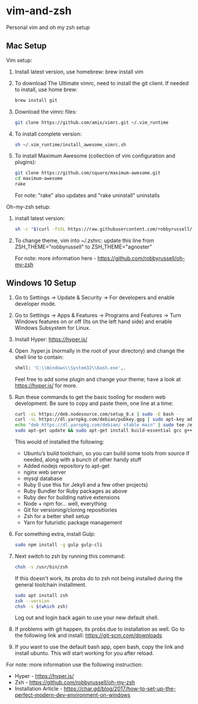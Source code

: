 # vim-and-zsh
Personal vim and oh my zsh setup

## Mac Setup
Vim setup:
1. Install latest version, use homebrew: 
   brew install vim

2. To download The Ultimate vimrc, need to install the git client. If needed to install, use home brew: 
   ```bash
   brew install git
   ```

3. Download the vimrc files: 
   ```bash
   git clone https://github.com/amix/vimrc.git ~/.vim_runtime
   ```

4. To install complete version: 
   ```bash
   sh ~/.vim_runtime/install_awesome_vimrc.sh
   ```
   
5. To install Maximum Awesome (collection of vim configuration and plugins):
   ```bash
   git clone https://github.com/square/maximum-awesome.git
   cd maximum-awesome
   rake
   ```
   
   For note: "rake" also updates and "rake uninstall" uninstalls
   
Oh-my-zsh setup:
1. install latest version: 
   ```bash
   sh -c "$(curl -fsSL https://raw.githubusercontent.com/robbyrussell/oh-my-zsh/master/tools/install.sh)"
   ```

2. To change theme, vim into ~/.zshrc: 
   update this line from ZSH_THEME="robbyrussell" to ZSH_THEME="agnoster"
   
   For note: more information here - https://github.com/robbyrussell/oh-my-zsh

## Windows 10 Setup 

1. Go to Settings -> Update & Security -> For developers and enable developer mode.

2. Go to Settings -> Apps & Features -> Programs and Features -> Turn Windows features on or off (Its on the left hand side) and enable Windows Subsystem for        Linux.

3. Install Hyper: https://hyper.is/

4. Open .hyper.js (normally in the root of your directory) and change the shell line to contain:
   ```bash
   shell: 'C:\\Windows\\System32\\bash.exe',.
   ```
   Feel free to add some plugin and change your theme; have a look at https://hyper.is/ for more. 


5. Run these commands to get the basic tooling for modern web development. Be sure to copy and paste them, one line at a time:
   ```bash
   curl -sL https://deb.nodesource.com/setup_8.x | sudo -E bash -
   curl -sL https://dl.yarnpkg.com/debian/pubkey.gpg | sudo apt-key add -
   echo "deb https://dl.yarnpkg.com/debian/ stable main" | sudo tee /etc/apt/sources.list.d/yarn.list
   sudo apt-get update && sudo apt-get install build-essential gcc g++ make nginx mysql-server ruby ruby-bundler nodejs git yarn ruby-dev composer vagrant
   ```
   This would of installed the following: 
   * Ubuntu’s build toolchain, so you can build some tools from source if needed, along with a bunch of other handy stuff
   * Added nodejs repository to apt-get
   * nginx web server
   * mysql database
   * Ruby (I use this for Jekyll and a few other projects)
   * Ruby Bundler for Ruby packages as above
   * Ruby dev for building native extensions
   * Node + npm for… well, everything
   * Git for versioning/cloning repositiories
   * Zsh for a better shell setup
   * Yarn for futuristic package management

6. For something extra, install Gulp:
   ```bash
   sudo npm install -g gulp gulp-cli
   ```

7. Next switch to zsh by running this command: 
   ```bash
   chsh -s /usr/bin/zsh
   ```

   If this doesn't work, its probs do to zsh not being installed during the general toolchain installment. 
   ```bash
   sudo apt install zsh
   zsh --version
   chsh -s $(which zsh)
   ```
   Log out and login back again to use your new default shell.

8. If problems with git happen, its probs due to installation as well. Go to the following link and install: 
   https://git-scm.com/downloads
   

9. If you want to use the default bash app, open bash, copy the link and install ubuntu. This will start working for you after reload. 


For note: more information use the following instruction: 
* Hyper - https://hyper.is/
* Zsh - https://github.com/robbyrussell/oh-my-zsh
* Installation Article - https://char.gd/blog/2017/how-to-set-up-the-perfect-modern-dev-environment-on-windows

